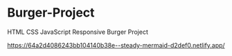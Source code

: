 # Burger-Project
HTML CSS JavaScript Responsive Burger Project


https://64a2d4086243bb104140b38e--steady-mermaid-d2def0.netlify.app/
